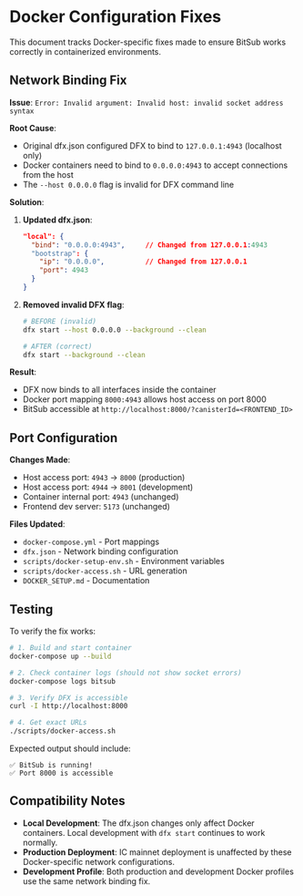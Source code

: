 # Docker Configuration Fixes

This document tracks Docker-specific fixes made to ensure BitSub works correctly in containerized environments.

## Network Binding Fix

**Issue**: `Error: Invalid argument: Invalid host: invalid socket address syntax`

**Root Cause**: 
- Original dfx.json configured DFX to bind to `127.0.0.1:4943` (localhost only)
- Docker containers need to bind to `0.0.0.0:4943` to accept connections from the host
- The `--host 0.0.0.0` flag is invalid for DFX command line

**Solution**:
1. **Updated dfx.json**:
   ```json
   "local": {
     "bind": "0.0.0.0:4943",     // Changed from 127.0.0.1:4943
     "bootstrap": {
       "ip": "0.0.0.0",          // Changed from 127.0.0.1
       "port": 4943
     }
   }
   ```

2. **Removed invalid DFX flag**:
   ```bash
   # BEFORE (invalid)
   dfx start --host 0.0.0.0 --background --clean
   
   # AFTER (correct)
   dfx start --background --clean
   ```

**Result**: 
- DFX now binds to all interfaces inside the container
- Docker port mapping `8000:4943` allows host access on port 8000
- BitSub accessible at `http://localhost:8000/?canisterId=<FRONTEND_ID>`

## Port Configuration

**Changes Made**:
- Host access port: `4943` → `8000` (production)
- Host access port: `4944` → `8001` (development)
- Container internal port: `4943` (unchanged)
- Frontend dev server: `5173` (unchanged)

**Files Updated**:
- `docker-compose.yml` - Port mappings
- `dfx.json` - Network binding configuration
- `scripts/docker-setup-env.sh` - Environment variables
- `scripts/docker-access.sh` - URL generation
- `DOCKER_SETUP.md` - Documentation

## Testing

To verify the fix works:

```bash
# 1. Build and start container
docker-compose up --build

# 2. Check container logs (should not show socket errors)
docker-compose logs bitsub

# 3. Verify DFX is accessible
curl -I http://localhost:8000

# 4. Get exact URLs
./scripts/docker-access.sh
```

Expected output should include:
```
✅ BitSub is running!
✅ Port 8000 is accessible
```

## Compatibility Notes

- **Local Development**: The dfx.json changes only affect Docker containers. Local development with `dfx start` continues to work normally.
- **Production Deployment**: IC mainnet deployment is unaffected by these Docker-specific network configurations.
- **Development Profile**: Both production and development Docker profiles use the same network binding fix.